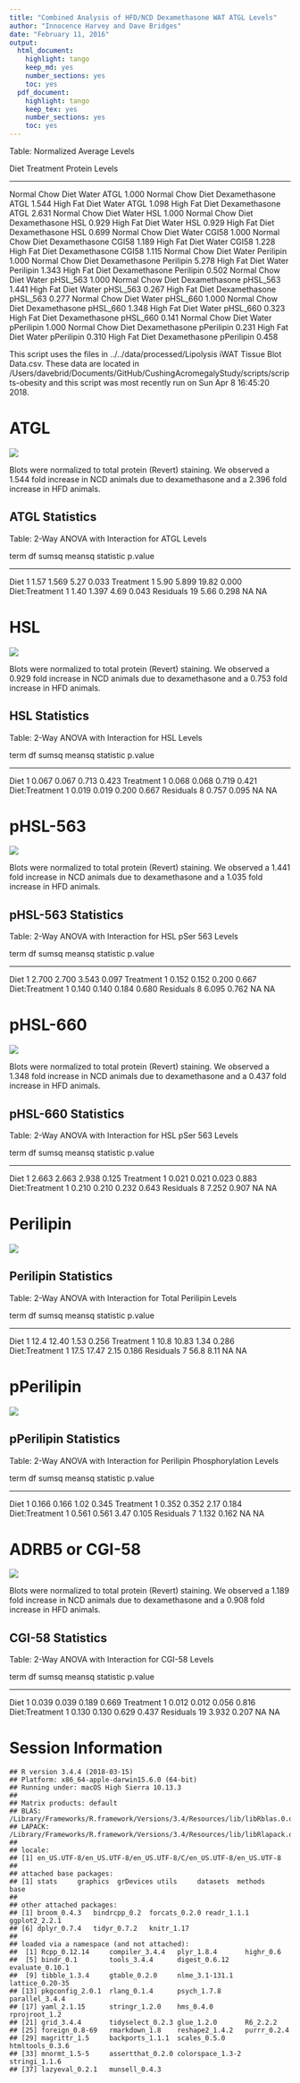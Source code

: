 ```yaml
---
title: "Combined Analysis of HFD/NCD Dexamethasone WAT ATGL Levels"
author: "Innocence Harvey and Dave Bridges"
date: "February 11, 2016"
output:
  html_document:
    highlight: tango
    keep_md: yes
    number_sections: yes
    toc: yes
  pdf_document:
    highlight: tango
    keep_tex: yes
    number_sections: yes
    toc: yes
---
```






Table: Normalized Average Levels

Diet               Treatment       Protein       Levels
-----------------  --------------  -----------  -------
Normal Chow Diet   Water           ATGL           1.000
Normal Chow Diet   Dexamethasone   ATGL           1.544
High Fat Diet      Water           ATGL           1.098
High Fat Diet      Dexamethasone   ATGL           2.631
Normal Chow Diet   Water           HSL            1.000
Normal Chow Diet   Dexamethasone   HSL            0.929
High Fat Diet      Water           HSL            0.929
High Fat Diet      Dexamethasone   HSL            0.699
Normal Chow Diet   Water           CGI58          1.000
Normal Chow Diet   Dexamethasone   CGI58          1.189
High Fat Diet      Water           CGI58          1.228
High Fat Diet      Dexamethasone   CGI58          1.115
Normal Chow Diet   Water           Perilipin      1.000
Normal Chow Diet   Dexamethasone   Perilipin      5.278
High Fat Diet      Water           Perilipin      1.343
High Fat Diet      Dexamethasone   Perilipin      0.502
Normal Chow Diet   Water           pHSL_563       1.000
Normal Chow Diet   Dexamethasone   pHSL_563       1.441
High Fat Diet      Water           pHSL_563       0.267
High Fat Diet      Dexamethasone   pHSL_563       0.277
Normal Chow Diet   Water           pHSL_660       1.000
Normal Chow Diet   Dexamethasone   pHSL_660       1.348
High Fat Diet      Water           pHSL_660       0.323
High Fat Diet      Dexamethasone   pHSL_660       0.141
Normal Chow Diet   Water           pPerilipin     1.000
Normal Chow Diet   Dexamethasone   pPerilipin     0.231
High Fat Diet      Water           pPerilipin     0.310
High Fat Diet      Dexamethasone   pPerilipin     0.458


This script uses the files in ../../data/processed/Lipolysis iWAT Tissue Blot Data.csv. These data are located in /Users/davebrid/Documents/GitHub/CushingAcromegalyStudy/scripts/scripts-obesity and this script was most recently run on Sun Apr  8 16:45:20 2018.

# ATGL

![](figures/atgl-wat-barplot-1.png)<!-- -->

Blots were normalized to total protein (Revert) staining.  We observed a 1.544 fold increase in NCD animals due to dexamethasone and a 2.396 fold increase in HFD animals.

## ATGL Statistics


Table: 2-Way ANOVA with Interaction for ATGL Levels

term              df   sumsq   meansq   statistic   p.value
---------------  ---  ------  -------  ----------  --------
Diet               1    1.57    1.569        5.27     0.033
Treatment          1    5.90    5.899       19.82     0.000
Diet:Treatment     1    1.40    1.397        4.69     0.043
Residuals         19    5.66    0.298          NA        NA

# HSL

![](figures/hsl-wat-barplot-1.png)<!-- -->

Blots were normalized to total protein (Revert) staining.  We observed a 0.929 fold increase in NCD animals due to dexamethasone and a 0.753 fold increase in HFD animals.

## HSL Statistics


Table: 2-Way ANOVA with Interaction for HSL Levels

term              df   sumsq   meansq   statistic   p.value
---------------  ---  ------  -------  ----------  --------
Diet               1   0.067    0.067       0.713     0.423
Treatment          1   0.068    0.068       0.719     0.421
Diet:Treatment     1   0.019    0.019       0.200     0.667
Residuals          8   0.757    0.095          NA        NA

# pHSL-563

![](figures/hsl-563-wat-barplot-1.png)<!-- -->

Blots were normalized to total protein (Revert) staining.  We observed a 1.441 fold increase in NCD animals due to dexamethasone and a 1.035 fold increase in HFD animals.

## pHSL-563 Statistics


Table: 2-Way ANOVA with Interaction for HSL pSer 563 Levels

term              df   sumsq   meansq   statistic   p.value
---------------  ---  ------  -------  ----------  --------
Diet               1   2.700    2.700       3.543     0.097
Treatment          1   0.152    0.152       0.200     0.667
Diet:Treatment     1   0.140    0.140       0.184     0.680
Residuals          8   6.095    0.762          NA        NA

# pHSL-660

![](figures/hsl-660-wat-barplot-1.png)<!-- -->

Blots were normalized to total protein (Revert) staining.  We observed a 1.348 fold increase in NCD animals due to dexamethasone and a 0.437 fold increase in HFD animals.

## pHSL-660 Statistics


Table: 2-Way ANOVA with Interaction for HSL pSer 563 Levels

term              df   sumsq   meansq   statistic   p.value
---------------  ---  ------  -------  ----------  --------
Diet               1   2.663    2.663       2.938     0.125
Treatment          1   0.021    0.021       0.023     0.883
Diet:Treatment     1   0.210    0.210       0.232     0.643
Residuals          8   7.252    0.907          NA        NA

# Perilipin

![](figures/perilipin-wat-barplot-1.png)<!-- -->

## Perilipin Statistics


Table: 2-Way ANOVA with Interaction for Total Perilipin Levels

term              df   sumsq   meansq   statistic   p.value
---------------  ---  ------  -------  ----------  --------
Diet               1    12.4    12.40        1.53     0.256
Treatment          1    10.8    10.83        1.34     0.286
Diet:Treatment     1    17.5    17.47        2.15     0.186
Residuals          7    56.8     8.11          NA        NA

# pPerilipin

![](figures/p-perilipin-wat-barplot-1.png)<!-- -->

## pPerilipin Statistics


Table: 2-Way ANOVA with Interaction for Perilipin Phosphorylation Levels

term              df   sumsq   meansq   statistic   p.value
---------------  ---  ------  -------  ----------  --------
Diet               1   0.166    0.166        1.02     0.345
Treatment          1   0.352    0.352        2.17     0.184
Diet:Treatment     1   0.561    0.561        3.47     0.105
Residuals          7   1.132    0.162          NA        NA

# ADRB5 or CGI-58

![](figures/cgi58-wat-barplot-1.png)<!-- -->

Blots were normalized to total protein (Revert) staining.  We observed a 1.189 fold increase in NCD animals due to dexamethasone and a 0.908 fold increase in HFD animals.

## CGI-58 Statistics


Table: 2-Way ANOVA with Interaction for CGI-58 Levels

term              df   sumsq   meansq   statistic   p.value
---------------  ---  ------  -------  ----------  --------
Diet               1   0.039    0.039       0.189     0.669
Treatment          1   0.012    0.012       0.056     0.816
Diet:Treatment     1   0.130    0.130       0.629     0.437
Residuals         19   3.932    0.207          NA        NA



# Session Information


```
## R version 3.4.4 (2018-03-15)
## Platform: x86_64-apple-darwin15.6.0 (64-bit)
## Running under: macOS High Sierra 10.13.3
## 
## Matrix products: default
## BLAS: /Library/Frameworks/R.framework/Versions/3.4/Resources/lib/libRblas.0.dylib
## LAPACK: /Library/Frameworks/R.framework/Versions/3.4/Resources/lib/libRlapack.dylib
## 
## locale:
## [1] en_US.UTF-8/en_US.UTF-8/en_US.UTF-8/C/en_US.UTF-8/en_US.UTF-8
## 
## attached base packages:
## [1] stats     graphics  grDevices utils     datasets  methods   base     
## 
## other attached packages:
## [1] broom_0.4.3   bindrcpp_0.2  forcats_0.2.0 readr_1.1.1   ggplot2_2.2.1
## [6] dplyr_0.7.4   tidyr_0.7.2   knitr_1.17   
## 
## loaded via a namespace (and not attached):
##  [1] Rcpp_0.12.14     compiler_3.4.4   plyr_1.8.4       highr_0.6       
##  [5] bindr_0.1        tools_3.4.4      digest_0.6.12    evaluate_0.10.1 
##  [9] tibble_1.3.4     gtable_0.2.0     nlme_3.1-131.1   lattice_0.20-35 
## [13] pkgconfig_2.0.1  rlang_0.1.4      psych_1.7.8      parallel_3.4.4  
## [17] yaml_2.1.15      stringr_1.2.0    hms_0.4.0        rprojroot_1.2   
## [21] grid_3.4.4       tidyselect_0.2.3 glue_1.2.0       R6_2.2.2        
## [25] foreign_0.8-69   rmarkdown_1.8    reshape2_1.4.2   purrr_0.2.4     
## [29] magrittr_1.5     backports_1.1.1  scales_0.5.0     htmltools_0.3.6 
## [33] mnormt_1.5-5     assertthat_0.2.0 colorspace_1.3-2 stringi_1.1.6   
## [37] lazyeval_0.2.1   munsell_0.4.3
```
